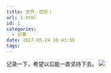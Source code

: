 ```yaml
---
title: 世界，您好！
url: 1.html
id: 1
categories:
  - 记事
date: 2017-05-24 10:43:50
tags:
---
```


记录一下，希望以后能一直坚持下去。 ![](http://39.108.89.28/wp-content/uploads/2017/05/月球表面.jpg)